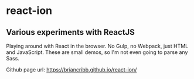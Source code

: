 # react-ion
## Various experiments with ReactJS

Playing around with React in the browser. No Gulp, no Webpack, just HTML and JavaScript. These are small demos, so I'm not even going to parse any Sass.

Github page url: https://briancribb.github.io/react-ion/
